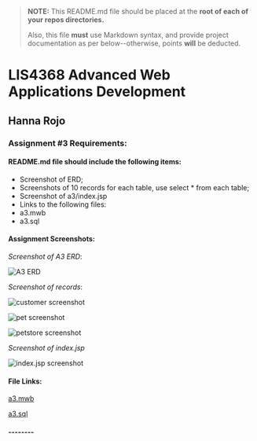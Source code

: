 > **NOTE:** This README.md file should be placed at the **root of each of your repos directories.**
>
>Also, this file **must** use Markdown syntax, and provide project documentation as per below--otherwise, points **will** be deducted.
>

# LIS4368 Advanced Web Applications Development

## Hanna Rojo

### Assignment #3 Requirements:

#### README.md file should include the following items:

- Screenshot of ERD;
- Screenshots of 10 records for each table, use select * from each table;
- Screenshot of a3/index.jsp
- Links to the following files:
- a3.mwb
- a3.sql

>

#### Assignment Screenshots:

*Screenshot of A3 ERD*:

![A3 ERD](https://bitbucket.org/hsr21a726/lis4368/master/A3/ERD.png)

*Screenshot of records*:

![customer screenshot](https://bitbucket.org/hsr21a726/lis4368/src/master/A3/customer.png)

![pet screenshot](https://bitbucket.org/hsr21a726/lis4368/src/master/A3/pet.png)

![petstore screenshot](https://bitbucket.org/hsr21a726/lis4368/src/master/A3/petstore.png)

*Screenshot of index.jsp*

![index.jsp screenshot](https://bitbucket.org/hsr21a726/lis4368/src/master/A3/indexjsp.png)


#### File Links:

[a3.mwb](https://bitbucket.org/hsr21a726/lis4368/src/master/A3/a3.mwb)

[a3.sql](https://bitbucket.org/hsr21a726/lis4368/src/master/A3/a3.sql)

#### --------
